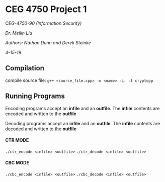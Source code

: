 # CEG 4750 Project 1
*CEG-4750-90 (Information Security)*

*Dr. Meilin Liu*

*Authors: Nathan Dunn and Derek Steinke*

*4-15-19*

## Compilation
compile source file: `g++ <source_file.cpp> -o <name> -L. -l cryptopp`

## Running Programs
Encoding programs accept an **infile** and an **outfile**. The **infile** contents are encoded and written to the **outfile**

Decoding programs accept an **infile** and an **outfile**. The **infile** contents are decoded and written to the **outfile**
#### CTR MODE 
`./ctr_encode <infile> <outfile>`
`./ctr_decode <infile> <outfile>`
#### CBC MODE
`./cbc_encode <infile> <outfile>`
`./cbc_decode <infile> <outfile>`
